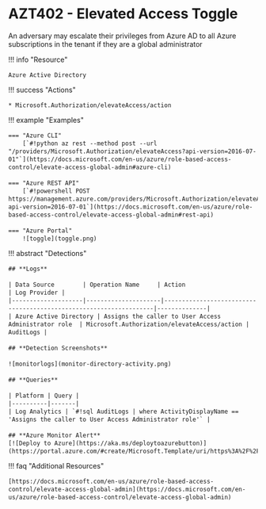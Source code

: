 # AZT402 - Elevated Access Toggle

An adversary may escalate their privileges from Azure AD to all Azure subscriptions in the tenant if they are a global administrator

!!! info "Resource" 

	Azure Active Directory

!!! success "Actions"

	* Microsoft.Authorization/elevateAccess/action

!!! example "Examples"

	=== "Azure CLI"
		[`#!python az rest --method post --url "/providers/Microsoft.Authorization/elevateAccess?api-version=2016-07-01"`](https://docs.microsoft.com/en-us/azure/role-based-access-control/elevate-access-global-admin#azure-cli)
		
	=== "Azure REST API"	
		[`#!powershell POST https://management.azure.com/providers/Microsoft.Authorization/elevateAccess?api-version=2016-07-01`](https://docs.microsoft.com/en-us/azure/role-based-access-control/elevate-access-global-admin#rest-api)		

    === "Azure Portal"
    	![toggle](toggle.png)

 
!!! abstract "Detections"

	## **Logs** 

    | Data Source        | Operation Name     | Action                                                            | Log Provider |
    |--------------------|---------------------|-------------------------------------------------------------------|--------------|
	| Azure Active Directory | Assigns the caller to User Access Administrator role	 | Microsoft.Authorization/elevateAccess/action | AuditLogs |

	## **Detection Screenshots**
	
	![monitorlogs](monitor-directory-activity.png)
	
	## **Queries**

	| Platform | Query |
    |----------|-------|
	| Log Analytics | `#!sql AuditLogs | where ActivityDisplayName == 'Assigns the caller to User Access Administrator role'` |	
	
	## **Azure Monitor Alert**
	[![Deploy to Azure](https://aka.ms/deploytoazurebutton)](https://portal.azure.com/#create/Microsoft.Template/uri/https%3A%2F%2Fraw.githubusercontent.com%2Fmicrosoft%2FAzDetectSuite%2Fmain%2FAzureThreatResearchMatrix%2FPrivilegeEscalation%2FAZT402%2FAZT402.json)

!!! faq "Additional Resources"

	[https://docs.microsoft.com/en-us/azure/role-based-access-control/elevate-access-global-admin](https://docs.microsoft.com/en-us/azure/role-based-access-control/elevate-access-global-admin)

